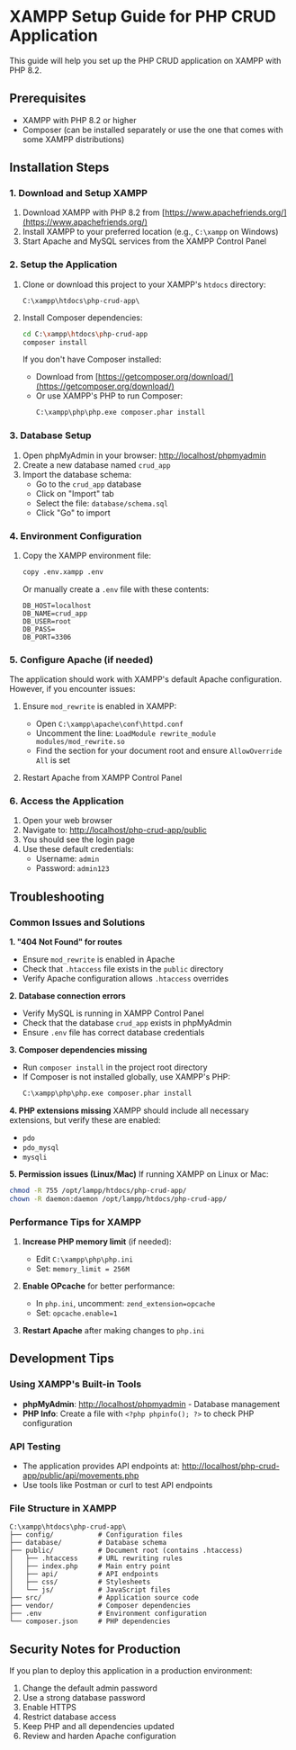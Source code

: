 # XAMPP Setup Guide for PHP CRUD Application

This guide will help you set up the PHP CRUD application on XAMPP with PHP 8.2.

## Prerequisites

- XAMPP with PHP 8.2 or higher
- Composer (can be installed separately or use the one that comes with some XAMPP distributions)

## Installation Steps

### 1. Download and Setup XAMPP
1. Download XAMPP with PHP 8.2 from [https://www.apachefriends.org/](https://www.apachefriends.org/)
2. Install XAMPP to your preferred location (e.g., `C:\xampp` on Windows)
3. Start Apache and MySQL services from the XAMPP Control Panel

### 2. Setup the Application
1. Clone or download this project to your XAMPP's `htdocs` directory:
   ```
   C:\xampp\htdocs\php-crud-app\
   ```

2. Install Composer dependencies:
   ```bash
   cd C:\xampp\htdocs\php-crud-app
   composer install
   ```
   
   If you don't have Composer installed:
   - Download from [https://getcomposer.org/download/](https://getcomposer.org/download/)
   - Or use XAMPP's PHP to run Composer:
     ```bash
     C:\xampp\php\php.exe composer.phar install
     ```

### 3. Database Setup
1. Open phpMyAdmin in your browser: [http://localhost/phpmyadmin](http://localhost/phpmyadmin)
2. Create a new database named `crud_app`
3. Import the database schema:
   - Go to the `crud_app` database
   - Click on "Import" tab
   - Select the file: `database/schema.sql`
   - Click "Go" to import

### 4. Environment Configuration
1. Copy the XAMPP environment file:
   ```bash
   copy .env.xampp .env
   ```
   
   Or manually create a `.env` file with these contents:
   ```
   DB_HOST=localhost
   DB_NAME=crud_app
   DB_USER=root
   DB_PASS=
   DB_PORT=3306
   ```

### 5. Configure Apache (if needed)
The application should work with XAMPP's default Apache configuration. However, if you encounter issues:

1. Ensure `mod_rewrite` is enabled in XAMPP:
   - Open `C:\xampp\apache\conf\httpd.conf`
   - Uncomment the line: `LoadModule rewrite_module modules/mod_rewrite.so`
   - Find the section for your document root and ensure `AllowOverride All` is set

2. Restart Apache from XAMPP Control Panel

### 6. Access the Application
1. Open your web browser
2. Navigate to: [http://localhost/php-crud-app/public](http://localhost/php-crud-app/public)
3. You should see the login page
4. Use these default credentials:
   - Username: `admin`
   - Password: `admin123`

## Troubleshooting

### Common Issues and Solutions

**1. "404 Not Found" for routes**
- Ensure `mod_rewrite` is enabled in Apache
- Check that `.htaccess` file exists in the `public` directory
- Verify Apache configuration allows `.htaccess` overrides

**2. Database connection errors**
- Verify MySQL is running in XAMPP Control Panel
- Check that the database `crud_app` exists in phpMyAdmin
- Ensure `.env` file has correct database credentials

**3. Composer dependencies missing**
- Run `composer install` in the project root directory
- If Composer is not installed globally, use XAMPP's PHP:
  ```bash
  C:\xampp\php\php.exe composer.phar install
  ```

**4. PHP extensions missing**
XAMPP should include all necessary extensions, but verify these are enabled:
- `pdo`
- `pdo_mysql`
- `mysqli`

**5. Permission issues (Linux/Mac)**
If running XAMPP on Linux or Mac:
```bash
chmod -R 755 /opt/lampp/htdocs/php-crud-app/
chown -R daemon:daemon /opt/lampp/htdocs/php-crud-app/
```

### Performance Tips for XAMPP

1. **Increase PHP memory limit** (if needed):
   - Edit `C:\xampp\php\php.ini`
   - Set: `memory_limit = 256M`

2. **Enable OPcache** for better performance:
   - In `php.ini`, uncomment: `zend_extension=opcache`
   - Set: `opcache.enable=1`

3. **Restart Apache** after making changes to `php.ini`

## Development Tips

### Using XAMPP's Built-in Tools
- **phpMyAdmin**: [http://localhost/phpmyadmin](http://localhost/phpmyadmin) - Database management
- **PHP Info**: Create a file with `<?php phpinfo(); ?>` to check PHP configuration

### API Testing
- The application provides API endpoints at: [http://localhost/php-crud-app/public/api/movements.php](http://localhost/php-crud-app/public/api/movements.php)
- Use tools like Postman or curl to test API endpoints

### File Structure in XAMPP
```
C:\xampp\htdocs\php-crud-app\
├── config/           # Configuration files
├── database/         # Database schema
├── public/           # Document root (contains .htaccess)
│   ├── .htaccess     # URL rewriting rules
│   ├── index.php     # Main entry point
│   ├── api/          # API endpoints
│   ├── css/          # Stylesheets
│   └── js/           # JavaScript files
├── src/              # Application source code
├── vendor/           # Composer dependencies
├── .env              # Environment configuration
└── composer.json     # PHP dependencies
```

## Security Notes for Production

If you plan to deploy this application in a production environment:

1. Change the default admin password
2. Use a strong database password
3. Enable HTTPS
4. Restrict database access
5. Keep PHP and all dependencies updated
6. Review and harden Apache configuration